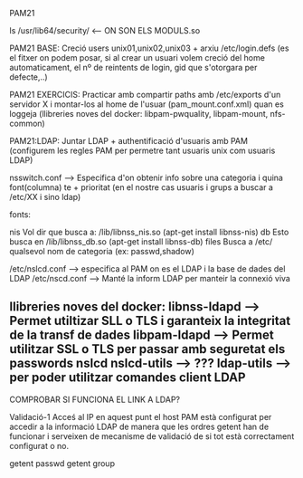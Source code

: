 PAM21

ls /usr/lib64/security/ <-- ON SON ELS MODULS.so

  PAM21 BASE: 
  Creció users unix01,unix02,unix03 + arxiu /etc/login.defs
  (es el fitxer on podem posar, si al crear un usuari volem creció del home automaticament, el nº de reintents de login, gid que s'otorgara per defecte,..)

  
  PAM21 EXERCICIS: 
  Practicar amb compartir paths amb /etc/exports d'un servidor X
			i montar-los al home de l'usuar (pam_mount.conf.xml) quan es loggeja
			(llibreries noves del docker: libpam-pwquality, libpam-mount, nfs-common)	



  PAM21:LDAP: 
Juntar LDAP + authentificació d'usuaris amb PAM
(configurem les regles PAM per permetre tant usuaris unix com usuaris LDAP)
	
nsswitch.conf -->  Especifica d'on obtenir info sobre una categoria i quina font(columna) te + prioritat (en el nostre cas usuaris i grups a buscar a /etc/XX i sino ldap)

fonts:

  nis  Vol dir que busca a: /lib/libnss_nis.so (apt-get install libnss-nis)
  db   Esto busca en /lib/libnss_db.so   (apt-get install libnss-db)
  files   Busca a /etc/ qualsevol nom de categoria (ex: passwd,shadow)

/etc/nslcd.conf	--> especifica al PAM on es el LDAP i la base de dades del LDAP
/etc/nscd.conf --> Manté la inform LDAP per manteir la connexió viva

llibreries noves del docker: 
libnss-ldapd --> Permet utiltizar SLL o TLS i garanteix la integritat de la transf de dades 
libpam-ldapd --> Permet utilitzar SSL o TLS per passar amb seguretat els passwords
nslcd 
nslcd-utils  --> ???
ldap-utils --> per poder utilitzar comandes client LDAP
---------

COMPROBAR SI FUNCIONA EL LINK A LDAP?

Validació-1 Acceś al IP en aquest punt el host PAM està configurat per accedir a la informació LDAP de
manera que les ordres getent han de funcionar i serveixen de mecanisme de validació de si tot està correctament
configurat o no.


 getent passwd
 getent group

